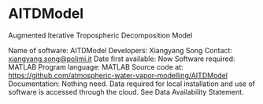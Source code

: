 # AITDModel
Augmented Iterative Tropospheric  Decomposition Model

Name of software: AITDModel
Developers: Xiangyang Song
Contact: xiangyang.song@polimi.it
Date first available: Now
Software required: MATLAB
Program language: MATLAB
Source code at: https://github.com/atmospheric-water-vapor-modelling/AITDModel
Documentation: Nothing need.
Data required for local installation and use of software is accessed through the cloud. See Data Availability Statement.
